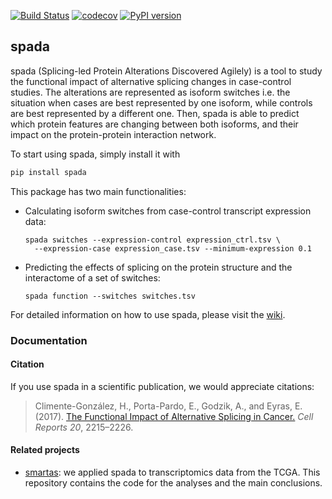 [![Build Status](https://travis-ci.org/hclimente/spada.svg?branch=master)](https://travis-ci.org/hclimente/spada)
[![codecov](https://codecov.io/gh/hclimente/spada/branch/master/graph/badge.svg)](https://codecov.io/gh/hclimente/spada)
[![PyPI version](https://badge.fury.io/py/spada.svg)](https://badge.fury.io/py/spada)

## spada

spada (Splicing-led Protein Alterations Discovered Agilely) is a tool to study the functional impact of alternative splicing changes in case-control studies. The alterations are represented as isoform switches i.e. the situation when cases are best represented by one isoform, while controls are best represented by a different one. Then, spada is able to predict which protein features are changing between both isoforms, and their impact on the protein-protein interaction network.

To start using spada, simply install it with

``` bash
pip install spada
```

This package has two main functionalities:

- Calculating isoform switches from case-control transcript expression data:
  ```
  spada switches --expression-control expression_ctrl.tsv \
    --expression-case expression_case.tsv --minimum-expression 0.1
  ```
- Predicting the effects of splicing on the protein structure and the interactome of a set of switches:
  ```
  spada function --switches switches.tsv
  ```

For detailed information on how to use spada, please visit the [wiki](https://github.com/hclimente/spada/wiki).

### Documentation

#### Citation

If you use spada in a scientific publication, we would appreciate citations:

> Climente-González, H., Porta-Pardo, E., Godzik, A., and Eyras, E. (2017). [The Functional Impact of Alternative Splicing in Cancer.](http://www.cell.com/cell-reports/abstract/S2211-1247(17)31104-X) *Cell Reports 20*, 2215–2226.

#### Related projects

* [smartas](https://github.com/hclimente/smartas): we applied spada to transcriptomics data from the TCGA. This repository contains the code for the analyses and the main conclusions.
